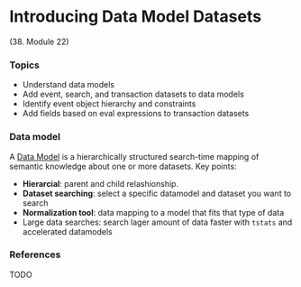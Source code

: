 # Introducing Data Model Datasets

(38. Module 22)
### Topics
* Understand data models
* Add event, search, and transaction datasets to data models
* Identify event object hierarchy and constraints
* Add fields based on eval expressions to transaction datasets

### Data model
A [Data Model](https://docs.splunk.com/Documentation/Splunk/9.0.3/Knowledge/Aboutdatamodels) is a hierarchically structured search-time mapping of semantic knowledge about one or more datasets.
Key points:
* **Hierarcial**: parent and child relashionship.
* **Dataset searching**: select a specific datamodel and dataset you want to search
* **Normalization tool**: data mapping to a model that fits that type of data
* Large data searches: search lager amount of data faster with `tstats` and accelerated datamodels


### References
TODO
